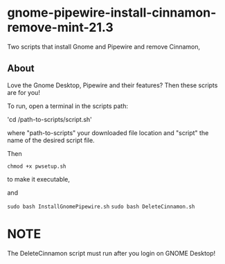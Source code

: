 # gnome-pipewire-install-cinnamon-remove-mint-21.3
Two scripts that install Gnome and Pipewire and remove Cinnamon,

## About

Love the Gnome Desktop, Pipewire and their features? Then these scripts are for you!

To run, open a terminal in the scripts path:

'cd /path-to-scripts/script.sh'

where "path-to-scripts" your downloaded file location and "script" the name of the desired script file.

Then

`chmod +x pwsetup.sh`

to make it executable,

and

`sudo bash InstallGnomePipewire.sh` 
`sudo bash DeleteCinnamon.sh`

# NOTE

The DeleteCinnamon script must run after you login on GNOME Desktop!
